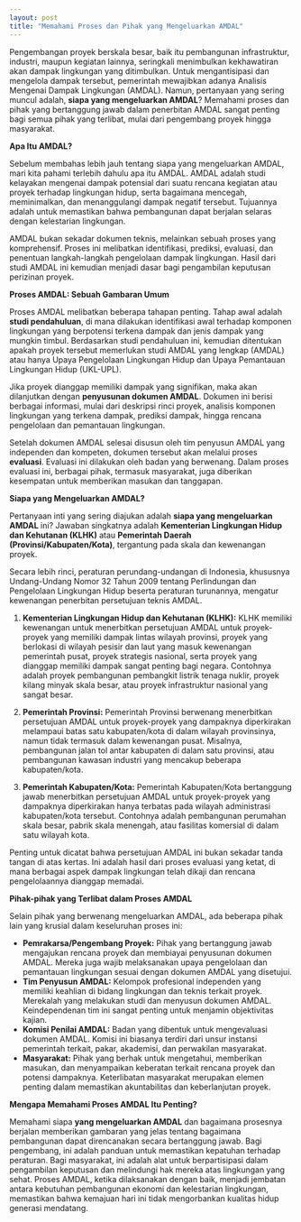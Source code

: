 ```yaml
---
layout: post
title: "Memahami Proses dan Pihak yang Mengeluarkan AMDAL"
---
```


Pengembangan proyek berskala besar, baik itu pembangunan infrastruktur, industri, maupun kegiatan lainnya, seringkali menimbulkan kekhawatiran akan dampak lingkungan yang ditimbulkan. Untuk mengantisipasi dan mengelola dampak tersebut, pemerintah mewajibkan adanya Analisis Mengenai Dampak Lingkungan (AMDAL). Namun, pertanyaan yang sering muncul adalah, **siapa yang mengeluarkan AMDAL**? Memahami proses dan pihak yang bertanggung jawab dalam penerbitan AMDAL sangat penting bagi semua pihak yang terlibat, mulai dari pengembang proyek hingga masyarakat.

**Apa Itu AMDAL?**

Sebelum membahas lebih jauh tentang siapa yang mengeluarkan AMDAL, mari kita pahami terlebih dahulu apa itu AMDAL. AMDAL adalah studi kelayakan mengenai dampak potensial dari suatu rencana kegiatan atau proyek terhadap lingkungan hidup, serta bagaimana mencegah, meminimalkan, dan menanggulangi dampak negatif tersebut. Tujuannya adalah untuk memastikan bahwa pembangunan dapat berjalan selaras dengan kelestarian lingkungan.

AMDAL bukan sekadar dokumen teknis, melainkan sebuah proses yang komprehensif. Proses ini melibatkan identifikasi, prediksi, evaluasi, dan penentuan langkah-langkah pengelolaan dampak lingkungan. Hasil dari studi AMDAL ini kemudian menjadi dasar bagi pengambilan keputusan perizinan proyek.

**Proses AMDAL: Sebuah Gambaran Umum**

Proses AMDAL melibatkan beberapa tahapan penting. Tahap awal adalah **studi pendahuluan**, di mana dilakukan identifikasi awal terhadap komponen lingkungan yang berpotensi terkena dampak dan jenis dampak yang mungkin timbul. Berdasarkan studi pendahuluan ini, kemudian ditentukan apakah proyek tersebut memerlukan studi AMDAL yang lengkap (AMDAL) atau hanya Upaya Pengelolaan Lingkungan Hidup dan Upaya Pemantauan Lingkungan Hidup (UKL-UPL).

Jika proyek dianggap memiliki dampak yang signifikan, maka akan dilanjutkan dengan **penyusunan dokumen AMDAL**. Dokumen ini berisi berbagai informasi, mulai dari deskripsi rinci proyek, analisis komponen lingkungan yang terkena dampak, prediksi dampak, hingga rencana pengelolaan dan pemantauan lingkungan.

Setelah dokumen AMDAL selesai disusun oleh tim penyusun AMDAL yang independen dan kompeten, dokumen tersebut akan melalui proses **evaluasi**. Evaluasi ini dilakukan oleh badan yang berwenang. Dalam proses evaluasi ini, berbagai pihak, termasuk masyarakat, juga diberikan kesempatan untuk memberikan masukan dan tanggapan.

**Siapa yang Mengeluarkan AMDAL?**

Pertanyaan inti yang sering diajukan adalah **siapa yang mengeluarkan AMDAL** ini? Jawaban singkatnya adalah **Kementerian Lingkungan Hidup dan Kehutanan (KLHK)** atau **Pemerintah Daerah (Provinsi/Kabupaten/Kota)**, tergantung pada skala dan kewenangan proyek.

Secara lebih rinci, peraturan perundang-undangan di Indonesia, khususnya Undang-Undang Nomor 32 Tahun 2009 tentang Perlindungan dan Pengelolaan Lingkungan Hidup beserta peraturan turunannya, mengatur kewenangan penerbitan persetujuan teknis AMDAL.

1.  **Kementerian Lingkungan Hidup dan Kehutanan (KLHK):**
    KLHK memiliki kewenangan untuk menerbitkan persetujuan AMDAL untuk proyek-proyek yang memiliki dampak lintas wilayah provinsi, proyek yang berlokasi di wilayah pesisir dan laut yang masuk kewenangan pemerintah pusat, proyek strategis nasional, serta proyek yang dianggap memiliki dampak sangat penting bagi negara. Contohnya adalah proyek pembangunan pembangkit listrik tenaga nuklir, proyek kilang minyak skala besar, atau proyek infrastruktur nasional yang sangat besar.

2.  **Pemerintah Provinsi:**
    Pemerintah Provinsi berwenang menerbitkan persetujuan AMDAL untuk proyek-proyek yang dampaknya diperkirakan melampaui batas satu kabupaten/kota di dalam wilayah provinsinya, namun tidak termasuk dalam kewenangan pusat. Misalnya, pembangunan jalan tol antar kabupaten di dalam satu provinsi, atau pembangunan kawasan industri yang mencakup beberapa kabupaten/kota.

3.  **Pemerintah Kabupaten/Kota:**
    Pemerintah Kabupaten/Kota bertanggung jawab menerbitkan persetujuan AMDAL untuk proyek-proyek yang dampaknya diperkirakan hanya terbatas pada wilayah administrasi kabupaten/kota tersebut. Contohnya adalah pembangunan perumahan skala besar, pabrik skala menengah, atau fasilitas komersial di dalam satu wilayah kota.

Penting untuk dicatat bahwa persetujuan AMDAL ini bukan sekadar tanda tangan di atas kertas. Ini adalah hasil dari proses evaluasi yang ketat, di mana berbagai aspek dampak lingkungan telah dikaji dan rencana pengelolaannya dianggap memadai.

**Pihak-pihak yang Terlibat dalam Proses AMDAL**

Selain pihak yang berwenang mengeluarkan AMDAL, ada beberapa pihak lain yang krusial dalam keseluruhan proses ini:

*   **Pemrakarsa/Pengembang Proyek:** Pihak yang bertanggung jawab mengajukan rencana proyek dan membiayai penyusunan dokumen AMDAL. Mereka juga wajib melaksanakan upaya pengelolaan dan pemantauan lingkungan sesuai dengan dokumen AMDAL yang disetujui.
*   **Tim Penyusun AMDAL:** Kelompok profesional independen yang memiliki keahlian di bidang lingkungan dan teknis terkait proyek. Merekalah yang melakukan studi dan menyusun dokumen AMDAL. Keindependenan tim ini sangat penting untuk menjamin objektivitas kajian.
*   **Komisi Penilai AMDAL:** Badan yang dibentuk untuk mengevaluasi dokumen AMDAL. Komisi ini biasanya terdiri dari unsur instansi pemerintah terkait, pakar, akademisi, dan perwakilan masyarakat.
*   **Masyarakat:** Pihak yang berhak untuk mengetahui, memberikan masukan, dan menyampaikan keberatan terkait rencana proyek dan potensi dampaknya. Keterlibatan masyarakat merupakan elemen penting dalam memastikan akuntabilitas dan keberlanjutan proyek.

**Mengapa Memahami Proses AMDAL Itu Penting?**

Memahami siapa **yang mengeluarkan AMDAL** dan bagaimana prosesnya berjalan memberikan gambaran yang jelas tentang bagaimana pembangunan dapat direncanakan secara bertanggung jawab. Bagi pengembang, ini adalah panduan untuk memastikan kepatuhan terhadap peraturan. Bagi masyarakat, ini adalah alat untuk berpartisipasi dalam pengambilan keputusan dan melindungi hak mereka atas lingkungan yang sehat. Proses AMDAL, ketika dilaksanakan dengan baik, menjadi jembatan antara kebutuhan pembangunan ekonomi dan kelestarian lingkungan, memastikan bahwa kemajuan hari ini tidak mengorbankan kualitas hidup generasi mendatang.
